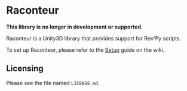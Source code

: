 Raconteur
=========
**This library is no longer in development or supported.**

Raconteur is a Unity3D library that provides support for Ren'Py scripts.

To set up Raconteur, please refer to the [Setup][setup] guide on the wiki.

Licensing
---------
Please see the file named `LICENSE.md`.

[setup]: https://github.com/exodrifter/unity-raconteur/wiki/Setup
